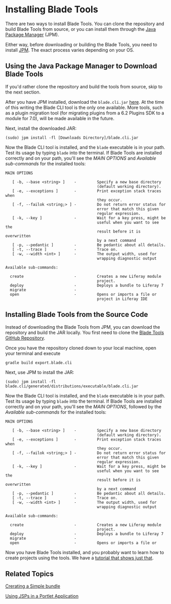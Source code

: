 # Installing Blade Tools [](id=installing-blade-tools)

There are two ways to install Blade Tools. You can clone the repository and
build Blade Tools from source, or you can install them through the 
[Java Package Manager](http://jpm4j.org) (JPM). 

Either way, before downloading or building the Blade Tools, you need to install
[JPM](http://jpm4j.org/#!/md/install). The exact process varies depending on
your OS.

## Using the Java Package Manager to Download Blade Tools [](id=using-the-java-package-manager-to-download-blade-tools)

If you'd rather clone the repository and build the tools from source, skip to
the next section.

After you have JPM installed, download the `blade.cli.jar`
[here](https://liferay-test-01.ci.cloudbees.com/job/blade.tools/lastSuccessfulBuild/artifact/blade.cli/generated/distributions/executable/blade.cli.jar).
At the time of this writing the Blade CLI tool is the only one available. More
tools, such as a plugin migration tool (for migrating plugins from a 6.2 Plugins
SDK to a module for 7.0), will be made available in the future. 

Next, install the downloaded JAR:

    (sudo) jpm install -fl [Downloads Directory]/blade.cli.jar

Now the Blade CLI tool is installed, and the `blade` executable is in your path.
Test its usage by typing `blade` into the terminal. If Blade Tools are
installed correctly and on your path, you'll see the *MAIN OPTIONS* and
*Available sub-commands* for the installed tools:

    MAIN OPTIONS

       [ -b, --base <string> ]    -         Specify a new base directory
                                            (default working directory).
       [ -e, --exceptions ]       -         Print exception stack traces when
                                            they occur.
       [ -f, --failok <string;> ] -         Do not return error status for
                                            error that match this given
                                            regular expression.
       [ -k, --key ]              -         Wait for a key press, might be
                                            useful when you want to see the
                                            result before it is overwritten
                                            by a next command
       [ -p, --pedantic ]         -         Be pedantic about all details.
       [ -t, --trace ]            -         Trace on.
       [ -w, --width <int> ]      -         The output width, used for
                                            wrapping diagnostic output

    Available sub-commands: 

      create                      -         Creates a new Liferay module
                                            project. 
      deploy                      -         Deploys a bundle to Liferay 7 
      migrate                     -
      open                        -         Opens or imports a file or
                                            project in Liferay IDE 


## Installing Blade Tools from the Source Code [](id=installing-blade-tools-from-the-source-code)

Instead of downloading the Blade Tools from JPM, you can download the repository
and build the JAR locally. You first need to clone the [Blade Tools GitHub Repository](https://github.com/gamerson/blade.tools). 

Once you have the repository cloned down to your local machine, open your
terminal and execute

    gradle build export.blade.cli

Next, use JPM to install the JAR:

    (sudo) jpm install -fl blade.cli/generated/distributions/executable/blade.cli.jar

Now the Blade CLI tool is installed, and the `blade` executable is in your
path. Test its usage by typing `blade` into the terminal. If Blade Tools are
installed correctly and on your path, you'll see the *MAIN OPTIONS*, followed
by the *Available sub-commands* for the installed tools:

    MAIN OPTIONS

       [ -b, --base <string> ]    -         Specify a new base directory
                                            (default working directory).
       [ -e, --exceptions ]       -         Print exception stack traces when
                                            they occur.
       [ -f, --failok <string;> ] -         Do not return error status for
                                            error that match this given
                                            regular expression.
       [ -k, --key ]              -         Wait for a key press, might be
                                            useful when you want to see the
                                            result before it is overwritten
                                            by a next command
       [ -p, --pedantic ]         -         Be pedantic about all details.
       [ -t, --trace ]            -         Trace on.
       [ -w, --width <int> ]      -         The output width, used for
                                            wrapping diagnostic output

    Available sub-commands: 

      create                      -         Creates a new Liferay module
                                            project. 
      deploy                      -         Deploys a bundle to Liferay 7 
      migrate                     -
      open                        -         Opens or imports a file or

Now you have Blade Tools installed, and you probably want to learn how to
create projects using the tools. We have a [tutorial that shows just that](LINK).

## Related Topics [](id=related-topics)

[Crerating a Simple bundle](/develop/tutorials/-/knowledge_base/7-0/creating-a-simple-bundle)

[Using JSPs in a Portlet Application](/develop/tutorials/-/knowledge_base/7-0/using-jsps-in-a-portlet-application)
